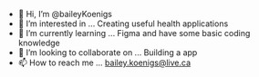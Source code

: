- 👋 Hi, I’m @baileyKoenigs
- 👀 I’m interested in ... Creating useful health applications 
- 🌱 I’m currently learning ... Figma and have some basic coding knowledge
- 💞️ I’m looking to collaborate on ... Building a app
- 📫 How to reach me ... bailey.koenigs@live.ca

<!---
baileyKoenigs/baileyKoenigs is a ✨ special ✨ repository because its `README.md` (this file) appears on your GitHub profile.
You can click the Preview link to take a look at your changes.
--->
